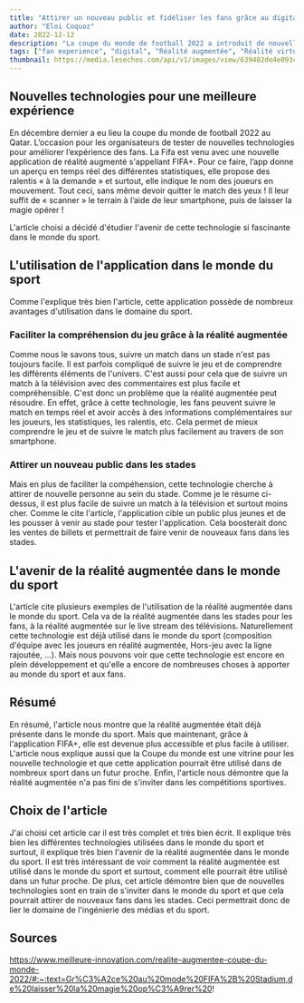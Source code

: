 ```yaml
---
title: "Attirer un nouveau public et fidéliser les fans grâce au digital"
author: "Eloi Coquoz"
date: 2022-12-12
description: "La coupe du monde de football 2022 a introduit de nouvelles technologies pour améliorer l’expérience des fans."
tags: ["fan experience", "digital", "Réalité augmentée", "Réalité virtuelle", "digital fan"]
thumbnail: https://media.lesechos.com/api/v1/images/view/639482de4e093c2b5f477e0a/1280x720/0702987585620-web-tete.jpg
---
```


## Nouvelles technologies pour une meilleure expérience
En décembre dernier a eu lieu la coupe du monde de football 2022 au Qatar. L’occasion pour les organisateurs de tester de nouvelles technologies pour améliorer l’expérience des fans. La Fifa est venu avec une nouvelle application de réalité augmenté s'appellant FIFA+. Pour ce faire, l’app donne un aperçu en temps réel des différentes statistiques, elle propose des ralentis « à la demande » et surtout, elle indique le nom des joueurs en mouvement. Tout ceci, sans même devoir quitter le match des yeux ! Il leur suffit de « scanner » le terrain à l’aide de leur smartphone, puis de laisser la magie opérer !

L'article choisi a décidé d'étudier l'avenir de cette technologie si fascinante dans le monde du sport.

## L'utilisation de l'application dans le monde du sport
Comme l'explique très bien l'article, cette application possède de nombreux avantages d'utilisation dans le domaine du sport.

### Faciliter la compréhension du jeu grâce à la réalité augmentée
Comme nous le savons tous, suivre un match dans un stade n'est pas toujours facile. Il est parfois compliqué de suivre le jeu et de comprendre les différents éléments de l'univers. C'est aussi pour cela que de suivre un match à la télévision avec des commentaires est plus facile et compréhensible. C'est donc un problème que la réalité augmentée peut résoudre. En effet, grâce à cette technologie, les fans peuvent suivre le match en temps réel et avoir accès à des informations complémentaires sur les joueurs, les statistiques, les ralentis, etc. Cela permet de mieux comprendre le jeu et de suivre le match plus facilement au travers de son smartphone.

### Attirer un nouveau public dans les stades
Mais en plus de faciliter la compéhension, cette technologie cherche à attirer de nouvelle personne au sein du stade. Comme je le résume ci-dessus, il est plus facile de suivre un match à la télévision et surtout moins cher. Comme le cite l'article, l'application cible un public plus jeunes et de les pousser à venir au stade pour tester l'application. Cela boosterait donc les ventes de billets et permettrait de faire venir de nouveaux fans dans les stades.

## L'avenir de la réalité augmentée dans le monde du sport
L'article cite plusieurs exemples de l'utilisation de la réalité augmentée dans le monde du sport. Cela va de la réalité augmentée dans les stades pour les fans, à la réalité augmentée sur le live stream des télévisions. Naturellement cette technologie est déjà utilisé dans le monde du sport (composition d'équipe avec les joueurs en réalité augmentée, Hors-jeu avec la ligne rajoutée, ...). Mais nous pouvons voir que cette technologie est encore en plein développement et qu'elle a encore de nombreuses choses à apporter au monde du sport et aux fans.

## Résumé
En résumé, l'article nous montre que la réalité augmentée était déjà présente dans le monde du sport. Mais que maintenant, grâce à l'application FIFA+, elle est devenue plus accessible et plus facile à utiliser. L'article nous explique aussi que la Coupe du monde est une vitrine pour les nouvelle technologie et que cette application pourrait être utilisé dans de nombreux sport dans un futur proche. Enfin, l'article nous démontre que la réalité augmentée n'a pas fini de s'inviter dans les compétitions sportives.

## Choix de l'article
J'ai choisi cet article car il est très complet et très bien écrit. Il explique très bien les différentes technologies utilisées dans le monde du sport et surtout, il explique très bien l'avenir de la réalité augmentée dans le monde du sport. Il est très intéressant de voir comment la réalité augmentée est utilisé dans le monde du sport et surtout, comment elle pourrait être utilisé dans un futur proche. De plus, cet article démontre bien que de nouvelles technologies sont en train de s'inviter dans le monde du sport et que cela pourrait attirer de nouveaux fans dans les stades. Ceci permettrait donc de lier le domaine de l'ingénierie des médias et du sport.

## Sources
https://www.meilleure-innovation.com/realite-augmentee-coupe-du-monde-2022/#:~:text=Gr%C3%A2ce%20au%20mode%20FIFA%2B%20Stadium,de%20laisser%20la%20magie%20op%C3%A9rer%20!


